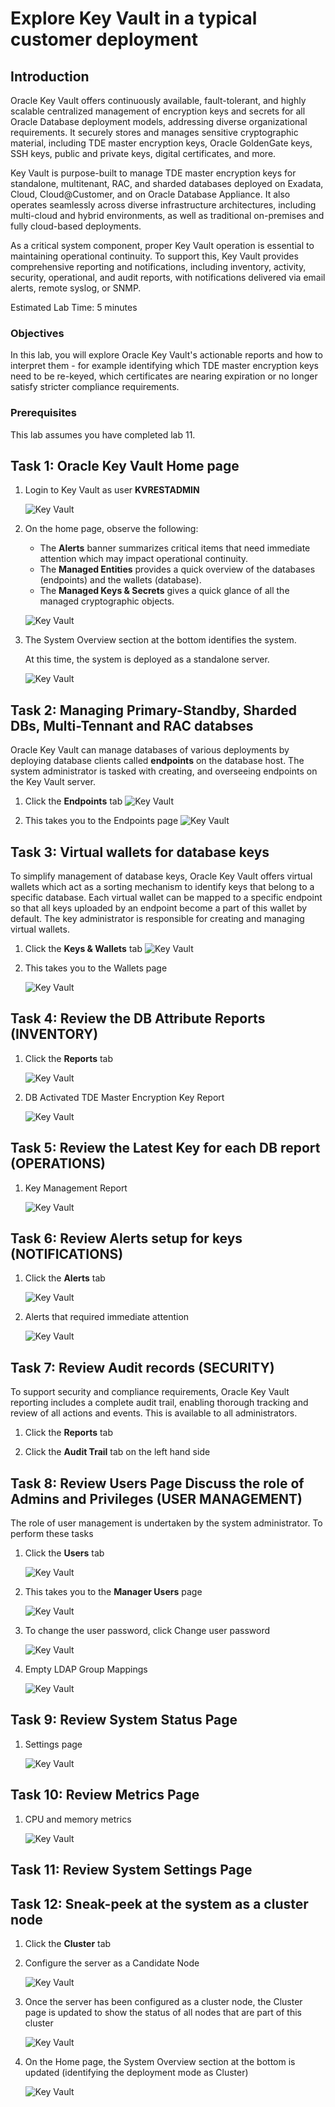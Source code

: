# Explore Key Vault in a typical customer deployment

## Introduction
Oracle Key Vault offers continuously available, fault-tolerant, and highly scalable centralized management of encryption keys and secrets for all Oracle Database deployment models, addressing diverse organizational requirements. It securely stores and manages sensitive cryptographic material, including TDE master encryption keys, Oracle GoldenGate keys, SSH keys, public and private keys, digital certificates, and more.

Key Vault is purpose-built to manage TDE master encryption keys for standalone, multitenant, RAC, and sharded databases deployed on Exadata, Cloud, Cloud@Customer, and on Oracle Database Appliance. It also operates seamlessly across diverse infrastructure architectures, including multi-cloud and hybrid environments, as well as traditional on-premises and fully cloud-based deployments.

As a critical system component, proper Key Vault operation is essential to maintaining operational continuity. To support this, Key Vault provides comprehensive reporting and notifications, including inventory, activity, security, operational, and audit reports, with notifications delivered via email alerts, remote syslog, or SNMP.

Estimated Lab Time: 5 minutes

### Objectives
In this lab, you will explore Oracle Key Vault's actionable reports and how to interpret them - for example identifying which TDE master encryption keys need to be re-keyed, which certificates are nearing expiration or no longer satisfy stricter compliance requirements.

### Prerequisites
This lab assumes you have completed lab 11.



## Task 1: Oracle Key Vault Home page 

1. Login to Key Vault as user **KVRESTADMIN**

    ![Key Vault](./images/image-2025-09-03_13-29-46.png "Login to Key Vault as user KVRESTADMIN")

2. On the home page, observe the following:

    - The **Alerts** banner summarizes critical items that need immediate attention which may impact operational continuity.
    - The **Managed Entities** provides a quick overview of the databases (endpoints) and the wallets (database).
    - The **Managed Keys & Secrets** gives a quick glance of all the managed cryptographic objects.

    ![Key Vault](./images/Screenshot_2025-10-04_15.32.37.png "On the home page, observe Alerts, Managed Entities, and Managed Keys & Secrets")

2. The System Overview section at the bottom identifies the system.

    At this time, the system is deployed as a standalone server.

    ![Key Vault](./images/image-2025-09-11-17.41.21.png "The System Overview section at the bottom identifies the system")

## Task 2: Managing Primary-Standby, Sharded DBs, Multi-Tennant and RAC databses

Oracle Key Vault can manage databases of various deployments by deploying database clients called **endpoints** on the database host. The system administrator is tasked with creating, and overseeing endpoints on the Key Vault server.

1. Click the **Endpoints** tab
    ![Key Vault](./images/image-2025-7-24_12-11-54.png "Click the Endpoints tab")

2. This takes you to the Endpoints page
    ![Key Vault](./images/image-2025-09-11-18.13.52.png "This takes you to the Endpoints page")

## Task 3: Virtual wallets for database keys 

To simplify management of database keys, Oracle Key Vault offers virtual wallets which act as a sorting mechanism to identify keys that belong to a specific database. Each virtual wallet can be mapped to a specific endpoint so that all keys uploaded by an endpoint become a part of this wallet by default. The key administrator is responsible for creating and managing virtual wallets.

1. Click the **Keys & Wallets** tab
    ![Key Vault](./images/Screenshot_2025-10-04_15.43.07.png "Click the Keys & Wallets tab")

2. This takes you to the Wallets page

    ![Key Vault](./images/image-2025-09-11-18.20.43.png "This takes you to the Wallets page")

## Task 4: Review the DB Attribute Reports (INVENTORY)

1. Click the **Reports** tab

    ![Key Vault](./images/Screenshot_2025-10-04_15.46.44.png "Click the Reports Tab")

2. DB Activated TDE Master Encryption Key Report

    ![Key Vault](./images/image-2025-09-11-18.09.03.png "Click the Endpoints Tab")

## Task 5: Review the Latest Key for each DB report (OPERATIONS)

1. Key Management Report

    ![Key Vault](./images/image-2025-09-11-17.53.46.png "Certficates are listed and grouped by their length and remaining life time")

## Task 6: Review Alerts setup for keys (NOTIFICATIONS)

1. Click the **Alerts** tab

    ![Key Vault](./images/Screenshot_2025-10-04_15.49.25.png "Click the Alerts Tab")

2. Alerts that required immediate attention

    ![Key Vault](./images/image-2025-09-11-18.27.41.png "Alerts that required immediate attention")

## Task 7: Review Audit records (SECURITY)

To support security and compliance requirements, Oracle Key Vault reporting includes a complete audit trail, enabling thorough tracking and review of all actions and events. This is available to all administrators.

1. Click the **Reports** tab

2. Click the **Audit Trail** tab on the left hand side

## Task 8: Review Users Page Discuss the role of Admins and Privileges (USER MANAGEMENT)

The role of user management is undertaken by the system administrator. To perform these tasks

1. Click the **Users** tab

    ![Key Vault](./images/Screenshot_2025-10-04_15.54.38.png "Click the Users tab")

2. This takes you to the **Manager Users** page

    ![Key Vault](./images/image-2025-09-11-18.29.46.png "Expand Keys and Wallets Reports and click on Certificate Awareness Report")

2. To change the user password, click Change user password

    ![Key Vault](./images/image-2025-09-11-18.42.01.png "Expand Keys and Wallets Reports and click on Certificate Awareness Report")


3. Empty LDAP Group Mappings

    ![Key Vault](./images/image-2025-09-11-18.33.10.png "Expand Keys and Wallets Reports and click on Certificate Awareness Report")

## Task 9: Review System Status Page 

1. Settings page

    ![Key Vault](./images/image-2025-09-11-18.48.38-CUSTOM.png "Expand Keys and Wallets Reports and click on Certificate Awareness Report")

## Task 10: Review Metrics Page 

1. CPU and memory metrics

    ![Key Vault](./images/image-2025-09-11-18.46.22.png "Expand Keys and Wallets Reports and click on Certificate Awareness Report")

## Task 11: Review System Settings Page 

## Task 12: Sneak-peek at the system as a cluster node

1. Click the **Cluster** tab

2. Configure the server as a Candidate Node

    ![Key Vault](./images/image-2025-09-11-18.50.51.png "Expand Keys and Wallets Reports and click on Certificate Awareness Report")

3. Once the server has been configured as a cluster node, the Cluster page is updated to show the status of all nodes that are part of this cluster

    ![Key Vault](./images/image-2025-09-11-18.58.43.png "Expand Keys and Wallets Reports and click on Certificate Awareness Report")

3. On the Home page, the System Overview section at the bottom is updated (identifying the deployment mode as Cluster)

    ![Key Vault](./images/image-2025-09-11-19.02.06.png "Expand Keys and Wallets Reports and click on Certificate Awareness Report")

